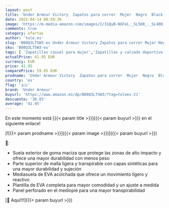 ```yaml
---
layout: post
title: 'Under Armour Victory  Zapatos para correr  Mujer  Negro  Black / Jet Gray / White   41 EU'
date: 2022-04-14 08:59:36
image: 'https://m.media-amazon.com/images/I/31QyB-NGFeL._SL500_._SL400_.jpg'
comments: true
category: ofertas
author: 'tole.es'
slug: 'B08Q3LTSW3-es Under Armour Victory Zapatos para correr Mujer Negro Black...'
sku: 'B08Q3LTSW3-es'
tags: [ 'Zapatillas casual para mujer','Zapatillas y calzado deportivo para mujer','Zapatos','Zapatos para mujer','Zapatos y complementos','under armour','zapatos','🇪🇸', ]
actualPrice: 41.95 EUR
currency: EUR
price: 41.95
comparePrice: 59.95 EUR
prodname: 'Under Armour Victory  Zapatos para correr  Mujer  Negro  Black / Jet Gray / White   41 EU'
country: 'es'
flag: '🇪🇸'
brand: 'Under Armour'
buyurl: 'https://www.amazon.es/dp/B08Q3LTSW3/?tag=tolees-21'
descuento: '30.03'
average: '41.95'
---
```


En este momento está [{{< param title >}}]({{< param buyurl >}}) en el siguiente enlace!

[![{{< param prodname >}}]({{< param image >}})]({{< param buyurl >}})

🔎:

- Suela exterior de goma maciza que protege las zonas de alto impacto y ofrece una mayor durabilidad con menos peso
- Parte superior de malla ligera y transpirable con capas sintéticas para una mayor durabilidad y sujeción
- Mediasuela de EVA acolchada que ofrece un movimiento ligero y reactivo
- Plantilla de EVA completa para mayor comodidad y un ajuste a medida
- Panel perforado en el mediopié para una mayor transpirabilidad

[🛒 Aquí!!!]({{< param buyurl >}})
